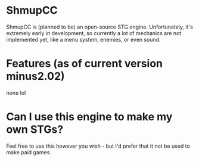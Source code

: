 # ShmupCC
ShmupCC is (planned to be) an open-source STG engine. Unfortunately, it's extremely early in development, so currently a lot of mechanics are not implemented yet, like a menu system, enemies, or even sound.



# Features (as of current version minus2.02)
none lol

# Can I use this engine to make my own STGs?
Feel free to use this however you wish - but I'd prefer that it not be used to make paid games.

